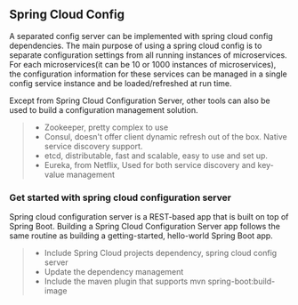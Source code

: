 ## Spring Cloud Config
A separated config server can be implemented with spring cloud config dependencies.
The main purpose of using a spring cloud config is to separate configuration settings from all running instances of microservices. For each microservices(it can be 10 or 1000 instances of microservices), the configuration information for these services can be managed in a single config service instance and be loaded/refreshed at run time.

Except from Spring Cloud Configuration Server, other tools can also be used to build a configuration management solution. 

> - Zookeeper, pretty complex to use
> - Consul, doesn't offer client dynamic refresh out of the box. Native service discovery support.
> - etcd, distributable, fast and scalable, easy to use and set up.
> - Eureka, from Netflix, Used for both service discovery and key-value management

### Get started with spring cloud configuration server
Spring cloud configuration server is a REST-based app that is built on top of Spring Boot. Building a Spring Cloud Configuration Server app follows the same routine as building a getting-started, hello-world Spring Boot app.
> - Include Spring Cloud projects dependency, spring cloud config server 
> - Update the dependency management
> - Include the maven plugin that supports mvn spring-boot:build-image

